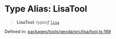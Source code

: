 # Type Alias: LisaTool

> **LisaTool**: *typeof* [`lisa`](../variables/lisa.md)

Defined in: [packages/tools/geoda/src/lisa/tool.ts:169](https://github.com/GeoDaCenter/openassistant/blob/0a6a7e7306d75a25dc968b3117f04cb7bd613bec/packages/tools/geoda/src/lisa/tool.ts#L169)
